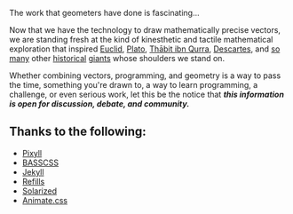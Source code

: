 The work that geometers have done is fascinating...

Now that we have the technology to draw mathematically precise vectors, we are standing fresh at the kind of kinesthetic and tactile mathematical exploration that inspired [Euclid](https://en.wikipedia.org/wiki/Euclid), [Plato](https://en.wikipedia.org/wiki/Plato), [Thābit ibn Qurra](https://en.wikipedia.org/wiki/Thābit_ibn_Qurra), [Descartes](https://en.wikipedia.org/wiki/René_Descartes), and [so](https://en.wikipedia.org/wiki/Pythagoras) [many](https://en.wikipedia.org/wiki/Johannes_Kepler) other [historical](https://en.wikipedia.org/wiki/Buckminster_Fuller) [giants](https://en.wikipedia.org/wiki/Leonardo_da_Vinci) whose shoulders we stand on.

Whether combining vectors, programming, and geometry is a way to pass the time, something you're drawn to, a way to learn programming, a challenge, or even serious work, let this be the notice that ***this information is open for discussion, debate, and community.***



## Thanks to the following:

* [Pixyll](https://github.com/johnotander/pixyll)
* [BASSCSS](http://basscss.com)
* [Jekyll](http://jekyllrb.com)
* [Refills](http://refills.bourbon.io/)
* [Solarized](http://ethanschoonover.com/solarized)
* [Animate.css](http://daneden.github.io/animate.css/)
